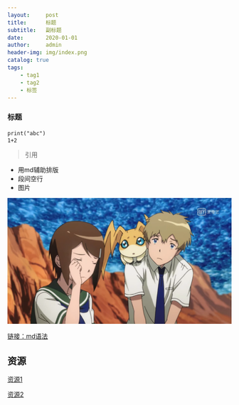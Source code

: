 ```yaml
---
layout:     post
title:      标题
subtitle:   副标题
date:       2020-01-01
author:     admin
header-img: img/index.png
catalog: true
tags:
    - tag1
	- tag2
	- 标签
---
```


### 标题

```
print("abc")
1+2
```

> 引用

- 用md辅助排版
- 段间空行
- 图片

![图片](https://raw.githubusercontent.com/TakariFansClub/takarifansclub.github.io/master/img/test.png)

[链接：md语法](https://www.jianshu.com/p/1e402922ee32)

## 资源
[资源1](https://github.com/TakariFansClub/takarifansclub.github.io/raw/master/res/test.docx)

[资源2](https://github.com/TakariFansClub/takarifansclub.github.io/raw/master/res/test.pdf)
